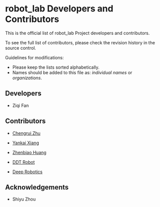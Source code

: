 # robot_lab Developers and Contributors

This is the official list of robot_lab Project developers and contributors.

To see the full list of contributors, please check the revision history in the source control.

Guidelines for modifications:

* Please keep the lists sorted alphabetically.
* Names should be added to this file as: *individual names* or *organizations*.

## Developers

* Ziqi Fan

## Contributors

* [Chengrui Zhu](https://github.com/chengruiz)
* [Yankai Xiang](https://github.com/cmjang)
* [Zhenbiao Huang](https://github.com/legubiao)

* [DDT Robot](https://directdrive.com)
* [Deep Robotics](https://www.deeprobotics.cn/en)

## Acknowledgements

* Shiyu Zhou
